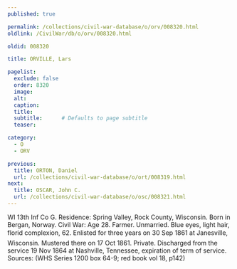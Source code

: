 ```yaml
---
published: true

permalink: /collections/civil-war-database/o/orv/008320.html
oldlink: /CivilWar/db/o/orv/008320.html

oldid: 008320

title: ORVILLE, Lars

pagelist:
  exclude: false
  order: 8320
  image: 
  alt:
  caption:
  title:
  subtitle:      # Defaults to page subtitle
  teaser:

category: 
  - O 
  - ORV

previous:
  title: ORTON, Daniel
  url: /collections/civil-war-database/o/ort/008319.html  
next:
  title: OSCAR, John C.
  url: /collections/civil-war-database/o/osc/008321.html   
---
```

WI 13th Inf Co G. Residence: Spring Valley, Rock County, Wisconsin. Born in Bergan, Norway. Civil War: Age 28. Farmer. Unmarried. Blue eyes, light hair, florid complexion, 6&#146;2&#148;. Enlisted for three years on 30 Sep 1861 at Janesville, Wisconsin. Mustered there on 17 Oct 1861. Private. Discharged from the service 19 Nov 1864 at Nashville, Tennessee, expiration of term of service. Sources: (WHS Series 1200 box 64-9; red book vol 18, p142)